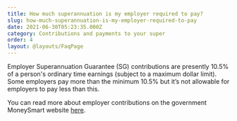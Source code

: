 ```yaml
---
title: How much superannuation is my employer required to pay?
slug: how-much-superannuation-is-my-employer-required-to-pay
date: 2021-06-30T05:23:35.000Z
category: Contributions and payments to your super
order: 4
layout: @layouts/FaqPage
---
```


Employer Superannuation Guarantee (SG) contributions are presently 10.5% of a person's ordinary time earnings (subject to a maximum dollar limit). Some employers pay more than the minimum 10.5% but it’s not allowable for employers to pay less than this.

You can read more about employer contributions on the government MoneySmart website [here](https://moneysmart.gov.au/grow-your-super/super-contributions).
